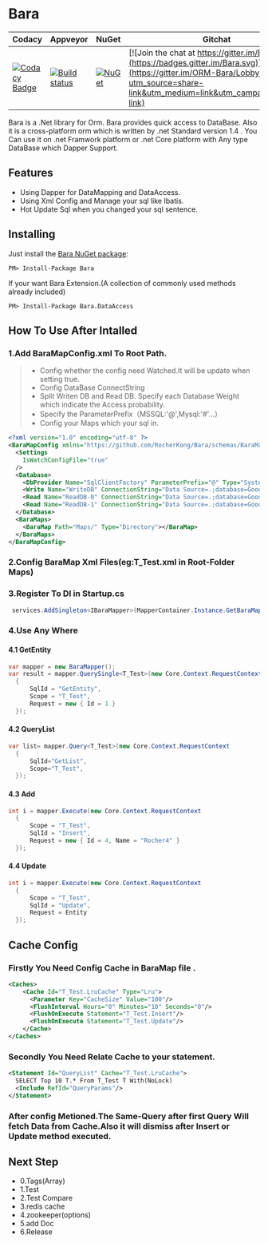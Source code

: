 # Bara
| Codacy | Appveyor | NuGet | Gitchat |
|--------|----------|-------|---------|
|[![Codacy Badge](https://api.codacy.com/project/badge/Grade/2a3146f3f09246d3a1a25826189aa656)](https://www.codacy.com/app/kx.1990/Bara?utm_source=github.com&utm_medium=referral&utm_content=RocherKong/Bara&utm_campaign=badger)|[![Build status](https://ci.appveyor.com/api/projects/status/w20ms4cct4nyl5ar/branch/master?svg=true)](https://ci.appveyor.com/project/RocherKong/bara/branch/master)|  [![NuGet](https://img.shields.io/nuget/v/Bara.svg)](https://www.nuget.org/packages/Bara/)|[![Join the chat at https://gitter.im/Bara](https://badges.gitter.im/Bara.svg)](https://gitter.im/ORM-Bara/Lobby?utm_source=share-link&utm_medium=link&utm_campaign=share-link)|

Bara is a .Net library for Orm. Bara provides quick access to DataBase. Also it is a cross-platform orm which is written by .net Standard version 1.4 . You Can use it on .net Framwork platform or .net Core platform with Any type DataBase which Dapper Support.
## Features
* Using Dapper for DataMapping and DataAccess. 
* Using Xml Config and Manage your sql like Ibatis.
* Hot Update Sql when you changed your sql sentence.

## Installing
Just install the [Bara NuGet package](http://www.nuget.org/packages/Bara/):

```
PM> Install-Package Bara
```

If your want Bara Extension.(A collection of commonly used methods already included)
```
PM> Install-Package Bara.DataAccess
```

## How To Use After Intalled
### 1.Add **BaraMapConfig.xml** To Root Path.
  > * Config whether the config need Watched.It will be update when setting true.
  > * Config DataBase ConnectString  
  > * Split Writen DB and Read DB. Specify each Database Weight which indicate the Access probability.
  > * Specify the ParameterPrefix（MSSQL:'@',Mysql:'#'...）
  > * Config your Maps which your sql in.

```xml
<?xml version="1.0" encoding="utf-8" ?>
<BaraMapConfig xmlns="https://github.com/RocherKong/Bara/schemas/BaraMapConfig.xsd">
  <Settings
    IsWatchConfigFile="true"
  />
  <Database>
    <DbProvider Name="SqlClientFactory" ParameterPrefix="@" Type="System.Data.SqlClient.SqlClientFactory,System.Data.SqlClient"/>
    <Write Name="WriteDB" ConnectionString="Data Source=.;database=GoodJob;uid=sa;pwd=App1234"/>
    <Read Name="ReadDB-0" ConnectionString="Data Source=.;database=GoodJob;uid=sa;pwd=App1234" Weight="50"/>
    <Read Name="ReadDB-1" ConnectionString="Data Source=.;database=GoodJob;uid=sa;pwd=App1234" Weight="50"/>
  </Database>
  <BaraMaps>
    <BaraMap Path="Maps/" Type="Directory"></BaraMap>
  </BaraMaps>
</BaraMapConfig>
```
### 2.Config BaraMap Xml Files(eg:**T_Test.xml** in Root-Folder Maps)

### 3.Register To DI in Startup.cs
```c#
 services.AddSingleton<IBaraMapper>(MapperContainer.Instance.GetBaraMapper());
```

### 4.Use Any Where
#### 4.1 GetEntity
```c#
var mapper = new BaraMapper();
var result = mapper.QuerySingle<T_Test>(new Core.Context.RequestContext
  {
      SqlId = "GetEntity",
      Scope = "T_Test",
      Request = new { Id = 1 }
  });
```

#### 4.2 QueryList
```c#
var list= mapper.Query<T_Test>(new Core.Context.RequestContext
  {
      SqlId="GetList",
      Scope="T_Test",
  });
```

#### 4.3 Add
```c#
int i = mapper.Execute(new Core.Context.RequestContext
  {
      Scope = "T_Test",
      SqlId = "Insert",
      Request = new { Id = 4, Name = "Rocher4" }
  });
```

#### 4.4 Update
```c#
int i = mapper.Execute(new Core.Context.RequestContext
  {
      Scope = "T_Test",
      SqlId = "Update",
      Request = Entity
  });
```

## Cache Config
### Firstly You Need Config Cache in BaraMap file .
```xml
<Caches>
    <Cache Id="T_Test.LruCache" Type="Lru">
      <Parameter Key="CacheSize" Value="100"/>
      <FlushInterval Hours="0" Minutes="10" Seconds="0"/>
      <FlushOnExecute Statement="T_Test.Insert"/>
      <FlushOnExecute Statement="T_Test.Update"/>
    </Cache>
</Caches>
```
### Secondly You Need Relate Cache to your statement.
```xml
<Statement Id="QueryList" Cache="T_Test.LruCache">
  SELECT Top 10 T.* From T_Test T With(NoLock)
  <Include RefId="QueryParams"/>
</Statement>
```
### After config Metioned.The Same-Query after first Query Will fetch Data from Cache.Also it will dismiss after Insert or Update method executed. 

## Next Step 
* 0.Tags(Array)
* 1.Test
* 2.Test Compare
* 3.redis cache
* 4.zookeeper(options)
* 5.add Doc 
* 6.Release




